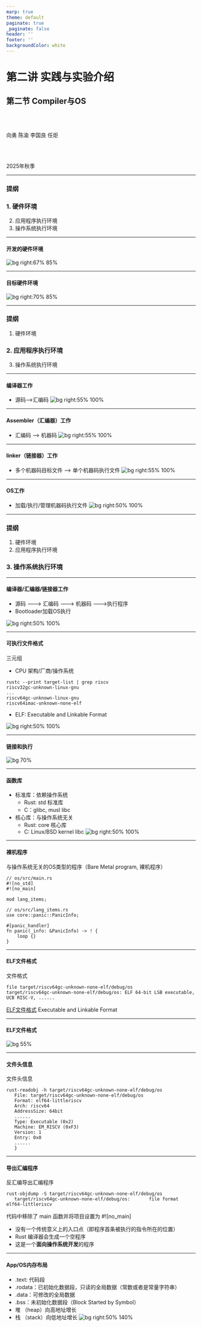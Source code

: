 ```yaml
---
marp: true
theme: default
paginate: true
_paginate: false
header: ''
footer: ''
backgroundColor: white
---
```


<!-- theme: gaia -->
<!-- _class: lead -->

# 第二讲 实践与实验介绍
## 第二节 Compiler与OS

<br>
<br>

向勇 陈渝 李国良 任炬 

<br>
<br>

2025年秋季

---
### 提纲

### 1. 硬件环境
2. 应用程序执行环境
3. 操作系统执行环境

---

#### 开发的硬件环境
![bg right:67% 85%](figs/x86.png)

---

#### 目标硬件环境
![bg right:70% 85%](figs/rv.png)

---
### 提纲

1. 硬件环境
### 2. 应用程序执行环境
3. 操作系统执行环境

---

#### 编译器工作
- 源码-->汇编码
![bg right:55% 100%](figs/app-software-stack.png)
---

#### Assembler（汇编器）工作
- 汇编码 --> 机器码
![bg right:55% 100%](figs/app-software-stack.png)
---
#### linker（链接器）工作
- 多个机器码目标文件 --> 单个机器码执行文件
![bg right:55% 100%](figs/app-software-stack.png)

---

#### OS工作
- 加载/执行/管理机器码执行文件
![bg right:50% 100%](figs/app-software-stack.png)


---
### 提纲

1. 硬件环境
2. 应用程序执行环境
### 3. 操作系统执行环境

---

#### 编译器/汇编器/链接器工作
- 源码 ---> 汇编码 ---> 机器码 --->执行程序
- Bootloader加载OS执行

![bg right:50% 100%](figs/os-software-stack.png)


---

#### 可执行文件格式
三元组
* CPU 架构/厂商/操作系统
```
rustc --print target-list | grep riscv
riscv32gc-unknown-linux-gnu
...
riscv64gc-unknown-linux-gnu
riscv64imac-unknown-none-elf
```
* ELF: Executable and Linkable Format

![bg right:50% 100%](figs/os-software-stack.png)


---

#### 链接和执行

![bg 70%](figs/link.png)

---
#### 函数库
- 标准库：依赖操作系统
  - Rust: std 标准库
  - C：glibc, musl libc 
- 核心库：与操作系统无关
  - Rust: core 核心库
  - C: Linux/BSD kernel libc
  ![bg right:50% 100%](figs/os-software-stack.png)

---
#### 裸机程序
与操作系统无关的OS类型的程序（Bare Metal program, 裸机程序）
```
// os/src/main.rs
#![no_std]
#![no_main]

mod lang_items;

// os/src/lang_items.rs
use core::panic::PanicInfo;

#[panic_handler]
fn panic(_info: &PanicInfo) -> ! {
    loop {}
}
```

---
#### ELF文件格式

文件格式
```
file target/riscv64gc-unknown-none-elf/debug/os
target/riscv64gc-unknown-none-elf/debug/os: ELF 64-bit LSB executable, UCB RISC-V, ......
```
[ELF文件格式](https://wiki.osdev.org/ELF) Executable and Linkable Format

---
#### ELF文件格式

![bg 55%](figs/elf.png)

---
#### 文件头信息

文件头信息
```
rust-readobj -h target/riscv64gc-unknown-none-elf/debug/os
   File: target/riscv64gc-unknown-none-elf/debug/os
   Format: elf64-littleriscv
   Arch: riscv64
   AddressSize: 64bit
   ......
   Type: Executable (0x2)
   Machine: EM_RISCV (0xF3)
   Version: 1
   Entry: 0x0
   ......
   }
```

---
#### 导出汇编程序


反汇编导出汇编程序
```
rust-objdump -S target/riscv64gc-unknown-none-elf/debug/os
   target/riscv64gc-unknown-none-elf/debug/os:       file format elf64-littleriscv
```
代码中移除了 main 函数并将项目设置为 #![no_main] 
 - 没有一个传统意义上的入口点（即程序首条被执行的指令所在的位置）
 - Rust 编译器会生成一个空程序
 - 这是一个**面向操作系统开发**的程序

---
#### App/OS内存布局
- .text: 代码段
- .rodata：已初始化数据段，只读的全局数据（常数或者是常量字符串）
- .data：可修改的全局数据
- .bss：未初始化数据段（Block Started by Symbol）
- 堆 （heap）向高地址增长
- 栈 （stack）向低地址增长
![bg right:50% 140%](figs/memlayout.png)
